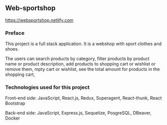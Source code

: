 
## Web-sportshop 

https://websportshop.netlify.com

### Preface

This project is a full stack application. It is a webshop with sport clothes and shoes. 

The users can search products by category, filter products by product name or product description, add products to shopping cart or wishlist or remove them, mpty cart or wishlist, see the total amount for products in the shopping cart,

### Technologies used for this project

Front-end side: 
JavaScript, React.js, Redux, Superagent, React-thunk, React Bootstrap

Back-end side:
JavaScript, Express.js, Sequelize, PosgreSQL, DBeaver, Docker
